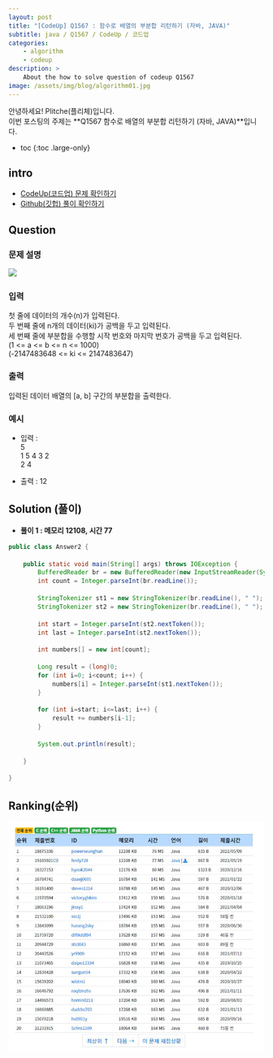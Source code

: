 ```yaml
---
layout: post
title: "[CodeUp] Q1567 : 함수로 배열의 부분합 리턴하기 (자바, JAVA)"
subtitle: java / Q1567 / CodeUp / 코드업
categories:
    - algorithm
    - codeup
description: >
    About the how to solve question of codeup Q1567
image: /assets/img/blog/algorithm01.jpg
---
```


안녕하세요! Plitche(플리체)입니다.  
이번 포스팅의 주제는 **Q1567 함수로 배열의 부분합 리턴하기 (자바, JAVA)**입니다.

* toc
{:toc .large-only}

## intro
* [CodeUp(코드업) 문제 확인하기](https://codeup.kr/problem.php?id=1567)  
* [Github(깃헙) 풀이 확인하기](https://github.com/plitche/CodeUp_Solution/tree/master/Q1501~Q1600/Q1567)  

## Question
### 문제 설명
![](/assets/post/codeup/Q1501~Q1599/20211120_01/01.JPG)  

### 입력
첫 줄에 데이터의 개수(n)가 입력된다.  
두 번째 줄에 n개의 데이터(ki)가 공백을 두고 입력된다.  
세 번째 줄에 부분합을 수행할 시작 번호와 마지막 번호가 공백을 두고 입력된다.  
(1 <= a <= b <= n <= 1000)  
(-2147483648 <= ki <= 2147483647)  

### 출력
입력된 데이터 배열의 [a, b] 구간의 부분합을 출력한다.  

### 예시
* 입력 :  
5  
1 5 4 3 2  
2 4  
  
* 출력 : 12  

## Solution (풀이)
* **풀이 1 : 메모리 12108, 시간 77**  

```java
public class Answer2 {

    public static void main(String[] args) throws IOException {
    	BufferedReader br = new BufferedReader(new InputStreamReader(System.in));
    	int count = Integer.parseInt(br.readLine());
    	
    	StringTokenizer st1 = new StringTokenizer(br.readLine(), " ");
    	StringTokenizer st2 = new StringTokenizer(br.readLine(), " ");

    	int start = Integer.parseInt(st2.nextToken());
		int last = Integer.parseInt(st2.nextToken());
		
		int numbers[] = new int[count];
		
		Long result = (long)0;
    	for (int i=0; i<count; i++) {
    		numbers[i] = Integer.parseInt(st1.nextToken());
    	}
    	
    	for (int i=start; i<=last; i++) {
    		result += numbers[i-1];
    	}
    	
    	System.out.println(result);
    	
    }
    
}
```  

## Ranking(순위)
![](/assets/post/codeup/Q1500~Q1599/20211120_01/03.JPG)  